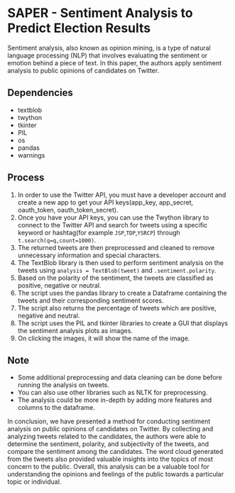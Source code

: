 # SAPER - Sentiment Analysis to Predict Election Results
Sentiment analysis, also known as opinion mining, is a type of natural language processing (NLP) that involves evaluating the sentiment or emotion behind a piece of text. In this paper, the authors apply sentiment analysis to public opinions of candidates on Twitter.

## Dependencies
- textblob
- twython
- tkinter
- PIL
- os
- pandas
- warnings

## Process 

1. In order to use the Twitter API, you must have a developer account and create a new app to get your API keys(app_key, app_secret, oauth_token, oauth_token_secret).
2. Once you have your API keys, you can use the Twython library to connect to the Twitter API and search for tweets using a specific keyword or hashtag(for example `JSP`,`TDP`,`YSRCP`) through `t.search(q=q,count=1000)`.
3. The returned tweets are then preprocessed and cleaned to remove unnecessary information and special characters.
4. The TextBlob library is then used to perform sentiment analysis on the tweets using `analysis = TextBlob(tweet)` and `.sentiment.polarity`.
5. Based on the polarity of the sentiment, the tweets are classified as positive, negative or neutral.
6. The script uses the pandas library to create a Dataframe containing the tweets and their corresponding sentiment scores.
7. The script also returns the percentage of tweets which are positive, negative and neutral.
8. The script uses the PIL and tkinter libraries to create a GUI that displays the sentiment analysis plots as images. 
9. On clicking the images, it will show the name of the image.

## Note
- Some additional preprocessing and data cleaning can be done before running the analysis on tweets.
- You can also use other libraries such as NLTK for preprocessing.
- The analysis could be more in-depth by adding more features and columns to the dataframe.

In conclusion, we have presented a method for conducting sentiment analysis on public opinions of candidates on Twitter. By collecting and analyzing tweets related to the candidates, the authors were able to determine the sentiment, polarity, and subjectivity of the tweets, and compare the sentiment among the candidates. The word cloud generated from the tweets also provided valuable insights into the topics of most concern to the public. Overall, this analysis can be a valuable tool for understanding the opinions and feelings of the public towards a particular topic or individual.